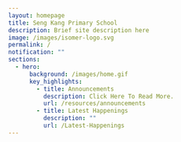 ```yaml
---
layout: homepage
title: Seng Kang Primary School
description: Brief site description here
image: /images/isomer-logo.svg
permalink: /
notification: ""
sections:
  - hero:
      background: /images/home.gif
      key_highlights:
        - title: Announcements
          description: Click Here To Read More.
          url: /resources/announcements
        - title: Latest Happenings
          description: ""
          url: /Latest-Happenings
---
```

